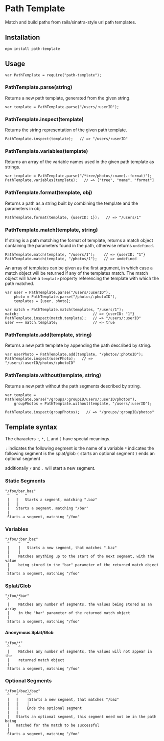 # Path Template

Match and build paths from rails/sinatra-style url path templates.

## Installation

    npm install path-template

## Usage

    var PathTemplate = require("path-template");

### PathTemplate.parse(string)

Returns a new path template, generated from the given string.

    var template = PathTemplate.parse("/users/:userID");

### PathTemplate.inspect(template)

Returns the string representation of the given path template.

    PathTemplate.inspect(template);   // => "/users/:userID"

### PathTemplate.variables(template)

Returns an array of the variable names used in the given path template as
strings.

    var template = PathTemplate.parse("/*tree/photos/:name(.:format)");
    PathTemplate.variables(template);   // => ["tree", "name", "format"]

### PathTemplate.format(template, obj)

Returns a path as a string built by combining the template and the parameters in
obj

    PathTemplate.format(template, {userID: 1});   // => "/users/1"

### PathTemplate.match(template, string)

If string is a path matching the format of template, returns a match object
containing the parameters found in the path, otherwise returns `undefined`.

    PathTemplate.match(template, "/users/1");    // => {userID: "1"}
    PathTemplate.match(template, "/photos/1");   // => undefined

An array of templates can be given as the first argument, in which case a match
object will be returned if any of the templates match. The match object will
have a `template` property referencing the template with which the path matched.

    var user = PathTemplate.parse("/users/:userID"),
        photo = PathTemplate.parse("/photos/:photoID"),
        templates = [user, photo];
    
    var match = PathTemplate.match(templates, "/users/1");
    match;                                  // => {userID: "1"}
    PathTemplate.inspect(match.template);   // => "/users/:userID"
    user === match.template;                // => true

### PathTemplate.add(template, string)

Returns a new path template by appending the path described by string.

    var userPhoto = PathTemplate.add(template, "/photos/:photoID");
    PathTemplate.inspect(userPhoto);   // => "/users/:userID/photos/:photoID"

### PathTemplate.without(template, string)

Returns a new path without the path segments described by string.

    var template = PathTemplate.parse("/groups/:groupID/users/:userID/photos"),
        groupPhotos = PathTemplate.without(template, "/users/:userID");
    
    PathTemplate.inspect(groupPhotos);   // => "/groups/:groupID/photos"

## Template syntax

The characters `:`, `*`, `(`, and `)` have special meanings.

`:` indicates the following segment is the name of a variable
`*` indicates the following segment is the splat/glob
`(` starts an optional segment
`)` ends an optional segment

additionally `/` and `.` will start a new segment.

### Static Segments

    "/foo/bar.baz"
     ^   ^   ^
     |   |   Starts a segment, matching ".baz"
     |   |
     |   Starts a segment, matching "/bar"
     |
     Starts a segment, matching "/foo"

### Variables

    "/foo/:bar.baz"
     ^    ^   ^
     |    |   Starts a new segment, that matches ".baz"
     |    |
     |    Matches anything up to the start of the next segment, with the value
     |    being stored in the "bar" parameter of the returned match object
     |
     Starts a segment, matching "/foo"

### Splat/Glob

    "/foo/*bar"
     ^    ^
     |    Matches any number of segments, the values being stored as an array
     |    in the "bar" parameter of the returned match object
     |
     Starts a segment, matching "/foo"

#### Anonymous Splat/Glob

    "/foo/*"
     ^    ^
     |    Matches any number of segments, the values will not appear in the
     |    returned match object
     |
     Starts a segment, matching "/foo"

### Optional Segments

    "/foo(/baz)/baz"
     ^   ^    ^^
     |   |    |Starts a new segment, that matches "/baz"
     |   |    |
     |   |    Ends the optional segment
     |   |
     |   Starts an optional segment, this segment need not be in the path being
     |   matched for the match to be successful
     |
     Starts a segment, matching "/foo"
